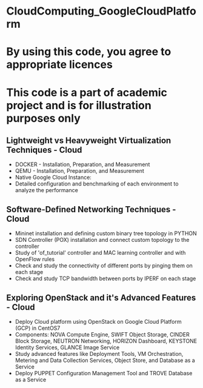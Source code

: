 # CloudComputing_GoogleCloudPlatform

# By using this code, you agree to appropriate licences

# This code is a part of academic project and is for illustration purposes only

## Lightweight vs Heavyweight Virtualization Techniques - Cloud
- DOCKER - Installation, Preparation, and Measurement
- QEMU - Installation, Preparation, and Measurement
- Native Google Cloud Instance:
- Detailed configuration and benchmarking of each environment to analyze the performance

## Software-Defined Networking Techniques - Cloud
- Mininet installation and defining custom binary tree topology in PYTHON
- SDN Controller (POX) installation and connect custom topology to the controller
- Study of 'of_tutorial' controller and MAC learning controller and with OpenFlow rules
- Check and study the connectivity of different ports by pinging them on each stage
- Check and study TCP bandwidth between ports by IPERF on each stage

## Exploring OpenStack and it's Advanced Features - Cloud
- Deploy Cloud platform using OpenStack on Google Cloud Platform (GCP) in CentOS7
- Components: NOVA Compute Engine, SWIFT Object Storage, CINDER Block Storage, NEUTRON Networking, HORIZON Dashboard, KEYSTONE Identity Services, GLANCE Image Service
- Study advanced features like Deployment Tools, VM Orchestration, Metering and Data Collection Services, Object Store, and Database as a Service
- Deploy PUPPET Configuration Management Tool and TROVE Database as a Service
